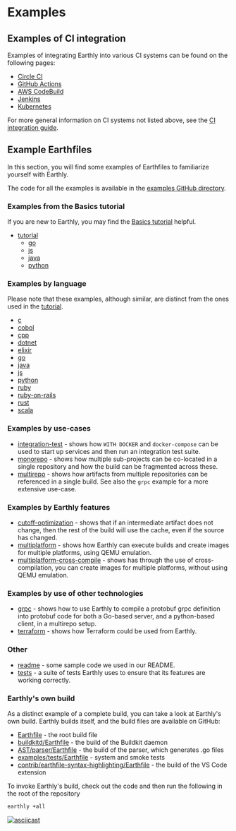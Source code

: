 
# Examples

## Examples of CI integration

Examples of integrating Earthly into various CI systems can be found on the following pages:

* [Circle CI](../ci-integration/guides/circle-integration.md)
* [GitHub Actions](../ci-integration/guides/gh-actions-integration.md)
* [AWS CodeBuild](../ci-integration/guides/codebuild-integration.md)
* [Jenkins](../ci-integration/guides/jenkins.md)
* [Kubernetes](../ci-integration/guides/kubernetes.md)

For more general information on CI systems not listed above, see the [CI integration guide](../ci-integration/overview.md).

## Example Earthfiles

In this section, you will find some examples of Earthfiles to familiarize yourself with Earthly.

The code for all the examples is available in the [examples GitHub directory](https://github.com/earthly/earthly/tree/main/examples).

<!-- NOTE: If you change this, please also change examples/README.md -->

### Examples from the Basics tutorial

If you are new to Earthly, you may find the [Basics tutorial](../basics/basics.md) helpful.

* [tutorial](https://github.com/earthly/earthly/tree/main/examples/tutorial)
    * [go](https://github.com/earthly/earthly/tree/main/examples/tutorial/go)
    * [js](https://github.com/earthly/earthly/tree/main/examples/tutorial/js)
    * [java](https://github.com/earthly/earthly/tree/main/examples/tutorial/java)
    * [python](https://github.com/earthly/earthly/tree/main/examples/tutorial/python)

### Examples by language

Please note that these examples, although similar, are distinct from the ones used in the [tutorial](https://github.com/earthly/earthly/tree/main/examples/tutorial).

<!-- vale HouseStyle.Spelling = NO -->
* [c](https://github.com/earthly/earthly/tree/main/examples/c)
* [cobol](https://github.com/earthly/earthly/tree/main/examples/cobol)
* [cpp](https://github.com/earthly/earthly/tree/main/examples/cpp)
* [dotnet](https://github.com/earthly/earthly/tree/main/examples/dotnet)
* [elixir](https://github.com/earthly/earthly/tree/main/examples/elixir)
* [go](https://github.com/earthly/earthly/tree/main/examples/go)
* [java](https://github.com/earthly/earthly/tree/main/examples/java)
* [js](https://github.com/earthly/earthly/tree/main/examples/js)
* [python](https://github.com/earthly/earthly/tree/main/examples/python)
* [ruby](https://github.com/earthly/earthly/tree/main/examples/ruby)
* [ruby-on-rails](https://github.com/earthly/earthly/tree/main/examples/ruby-on-rails)
* [rust](https://github.com/earthly/earthly/tree/main/examples/rust)
* [scala](https://github.com/earthly/earthly/tree/main/examples/scala)
<!-- vale HouseStyle.Spelling = YES -->

### Examples by use-cases

* [integration-test](https://github.com/earthly/earthly/tree/main/examples/integration-test) - shows how `WITH DOCKER` and `docker-compose` can be used to start up services and then run an integration test suite.
* [monorepo](https://github.com/earthly/earthly/tree/main/examples/monorepo) - shows how multiple sub-projects can be co-located in a single repository and how the build can be fragmented across these.
* [multirepo](https://github.com/earthly/earthly/tree/main/examples/multirepo) - shows how artifacts from multiple repositories can be referenced in a single build. See also the `grpc` example for a more extensive use-case.

### Examples by Earthly features

* [cutoff-optimization](https://github.com/earthly/earthly/tree/main/examples/cutoff-optimization) - shows that if an intermediate artifact does not change, then the rest of the build will use the cache, even if the source has changed.
* [multiplatform](https://github.com/earthly/earthly/tree/main/examples/multiplatform) - shows how Earthly can execute builds and create images for multiple platforms, using QEMU emulation.
* [multiplatform-cross-compile](https://github.com/earthly/earthly/tree/main/examples/multiplatform-cross-compile) - shows has through the use of cross-compilation, you can create images for multiple platforms, without using QEMU emulation.

### Examples by use of other technologies

* [grpc](https://github.com/earthly/earthly/tree/main/examples/grpc) - shows how to use Earthly to compile a protobuf grpc definition into protobuf code for both a Go-based server, and a python-based client, in a multirepo setup.
* [terraform](https://github.com/earthly/earthly/tree/main/examples/terraform) - shows how Terraform could be used from Earthly.

### Other

* [readme](https://github.com/earthly/earthly/tree/main/examples/readme) - some sample code we used in our README.
* [tests](https://github.com/earthly/earthly/tree/main/examples/tests) - a suite of tests Earthly uses to ensure that its features are working correctly.

### Earthly's own build

As a distinct example of a complete build, you can take a look at Earthly's own build. Earthly builds itself, and the build files are available on GitHub:

* [Earthfile](https://github.com/earthly/earthly/blob/main/Earthfile) - the root build file
* [buildkitd/Earthfile](https://github.com/earthly/earthly/blob/main/buildkitd/Earthfile) - the build of the Buildkit daemon
* [AST/parser/Earthfile](https://github.com/earthly/earthly/blob/main/ast/parser/Earthfile) - the build of the parser, which generates .go files
* [examples/tests/Earthfile](https://github.com/earthly/earthly/blob/main/examples/tests/Earthfile) - system and smoke tests
* [contrib/earthfile-syntax-highlighting/Earthfile](https://github.com/earthly/earthly/blob/main/contrib/earthfile-syntax-highlighting/Earthfile) - the build of the VS Code extension

To invoke Earthly's build, check out the code and then run the following in the root of the repository

```bash
earthly +all
```

[![asciicast](https://asciinema.org/a/313845.svg)](https://asciinema.org/a/313845)
